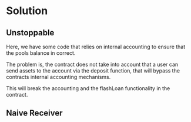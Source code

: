 # Solution

## Unstoppable
Here, we have some code that relies on internal accounting to ensure that the pools balance
in correct.

The problem is, the contract does not take into account that a user can send assets to the account
via the deposit function, that will bypass the contracts internal accounting mechanisms.

This will break the accounting and the flashLoan functionality in the contract.

## Naive Receiver
